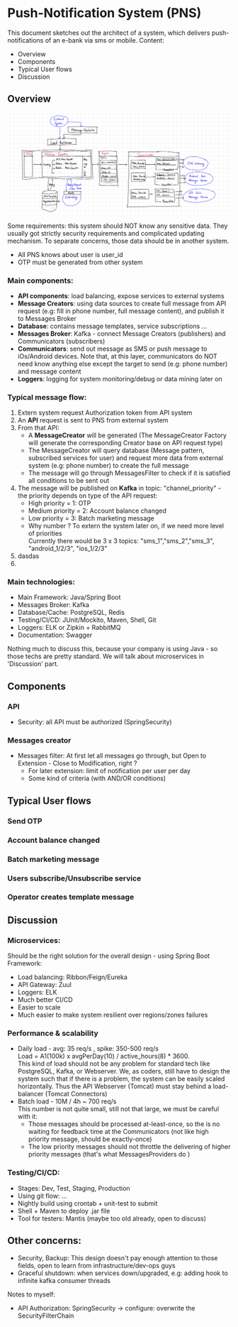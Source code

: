 # Push-Notification System (PNS)
This document sketches out the architect of a system, which delivers push-notifications of an e-bank via sms or mobile. Content:
- Overview
- Components
- Typical User flows
- Discussion
## Overview
<img src="./assets/PNS_overview2.jpg"/>


Some requirements: this system should NOT know any sensitive data. They usually got strictly security requirements and complicated updating mechanism. To separate concerns, those data should be in another system.
- All PNS knows about user is user_id
- OTP must be generated from other system
### Main components: 
- **API components**: load balancing, expose services to external systems
- **Message Creators**: using data sources to create full message from API request (e.g: fill in phone number, full message content), and publish it to Messages Broker
- **Database**: contains message templates, service subscriptions ...
- **Messages Broker**: Kafka - connect Message Creators (publishers) and Communicators (subscribers)
- **Communicators**: send out message as SMS or push message to iOs/Android devices. Note that, at this layer, communicators do NOT need know anything else except the target to send (e.g: phone number) and message content
- **Loggers**: logging for system monitoring/debug or data mining later on

### Typical message flow:
1. Extern system request Authorization token from API system
2. An **API** request is sent to PNS from external system
3. From that API: 
   - A **MessageCreator** will be generated (The MessageCreator Factory will generate the corresponding Creator base on API request type) 
   - The MessageCreator will query database (Message pattern, subscribed services for user) and request more data from external system (e.g: phone number) to create the full message
   - The message will go through MessagesFilter to check if it is satisfied all conditions to be sent out
4. The message will be published on **Kafka** in topic: "channel_priority" - the priority depends on type of the API request:
   - High priority = 1: OTP 
   - Medium priority = 2: Account balance changed
   - Low priority = 3: Batch marketing message
   - Why number ? To extern the system later on, if we need more level of priorities <br/>
Currently there would be 3 x 3 topics: "sms_1","sms_2","sms_3", "android_1/2/3", "ios_1/2/3"
5. dasdas
6. 

### Main technologies:
 - Main Framework: Java/Spring Boot
 - Messages Broker: Kafka
 - Database/Cache: PostgreSQL, Redis
 - Testing/CI/CD: JUnit/Mockito, Maven, Shell, Git
 - Loggers: ELK or Zipkin + RabbitMQ
 - Documentation: Swagger
<p>
Nothing much to discuss this, because your company is using Java - so those techs are pretty standard. We will talk about microservices in 'Discussion' part.
</p>

## Components
### API
- Security: all API must be authorized (SpringSecurity)
### Messages creator
- Messages filter: At first let all messages go through, but Open to Extension - Close to Modification, right ?
  + For later extension: limit of notification per user per day
  + Some kind of criteria (with AND/OR conditions)
###
## Typical User flows
### Send OTP 
### Account balance changed
### Batch marketing message
### Users subscribe/Unsubscribe service 
### Operator creates template message

## Discussion

### Microservices:
Should be the right solution for the overall design - using Spring Boot Framework:
- Load balancing: Ribbon/Feign/Eureka
- API Gateway: Zuul
- Loggers: ELK
- Much better CI/CD
- Easier to scale
- Much easier to make system resilient over regions/zones failures

### Performance & scalability

- Daily load - avg: 35 req/s , spike: 350-500 req/s <br>
Load = A1(100k) x avgPerDay(10) / active_hours(8) * 3600.<br>
This kind of load should not be any problem for standard tech like PostgreSQL, Kafka, or Webserver. We, as coders, still have to design the system such that if there is a problem, the system can be easily scaled horizontally. Thus the API Webserver (Tomcat) must stay behind a load-balancer (Tomcat Connectors)
- Batch load - 10M / 4h ~ 700 req/s <br>
This number is not quite small, still not that large, we must be careful with it:
  - Those messages should be processed at-least-once, so the is no waiting for feedback time at the Communicators (not like high priority message, should be exactly-once)
  - The low priority messages should not throttle the delivering of higher priority messages (that's what MessagesProviders do )
  
### Testing/CI/CD: 
  - Stages: Dev, Test, Staging, Production
  - Using git flow: ...
  - Nightly build using crontab + unit-test to submit
  - Shell + Maven to deploy .jar file
  - Tool for testers: Mantis (maybe too old already, open to discuss)

## Other concerns: 
- Security, Backup: This design doesn't pay enough attention to those fields, open to learn from infrastructure/dev-ops guys
- Graceful shutdown: when services down/upgraded, e.g: adding hook to infinite kafka consumer threads 
 


Notes to myself:
- API Authorization: SpringSecurity -> configure: overwrite the SecurityFilterChain